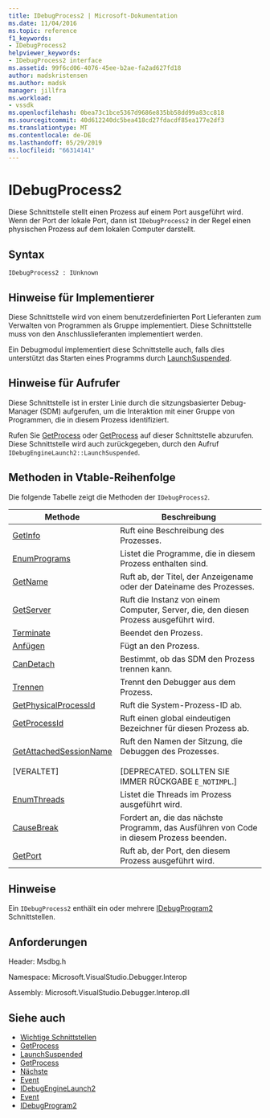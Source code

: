 ```yaml
---
title: IDebugProcess2 | Microsoft-Dokumentation
ms.date: 11/04/2016
ms.topic: reference
f1_keywords:
- IDebugProcess2
helpviewer_keywords:
- IDebugProcess2 interface
ms.assetid: 99f6cd06-4076-45ee-b2ae-fa2ad627fd18
author: madskristensen
ms.author: madsk
manager: jillfra
ms.workload:
- vssdk
ms.openlocfilehash: 0bea73c1bce5367d9686e835bb58dd99a83cc818
ms.sourcegitcommit: 40d612240dc5bea418cd27fdacdf85ea177e2df3
ms.translationtype: MT
ms.contentlocale: de-DE
ms.lasthandoff: 05/29/2019
ms.locfileid: "66314141"
---
```

# <a name="idebugprocess2"></a>IDebugProcess2
Diese Schnittstelle stellt einen Prozess auf einem Port ausgeführt wird. Wenn der Port der lokale Port, dann ist `IDebugProcess2` in der Regel einen physischen Prozess auf dem lokalen Computer darstellt.

## <a name="syntax"></a>Syntax

```
IDebugProcess2 : IUnknown
```

## <a name="notes-for-implementers"></a>Hinweise für Implementierer
 Diese Schnittstelle wird von einem benutzerdefinierten Port Lieferanten zum Verwalten von Programmen als Gruppe implementiert. Diese Schnittstelle muss von den Anschlusslieferanten implementiert werden.

 Ein Debugmodul implementiert diese Schnittstelle auch, falls dies unterstützt das Starten eines Programms durch [LaunchSuspended](../../../extensibility/debugger/reference/idebugenginelaunch2-launchsuspended.md).

## <a name="notes-for-callers"></a>Hinweise für Aufrufer
 Diese Schnittstelle ist in erster Linie durch die sitzungsbasierter Debug-Manager (SDM) aufgerufen, um die Interaktion mit einer Gruppe von Programmen, die in diesem Prozess identifiziert.

 Rufen Sie [GetProcess](../../../extensibility/debugger/reference/idebugprogram2-getprocess.md) oder [GetProcess](../../../extensibility/debugger/reference/idebugport2-getprocess.md) auf dieser Schnittstelle abzurufen. Diese Schnittstelle wird auch zurückgegeben, durch den Aufruf `IDebugEngineLaunch2::LaunchSuspended`.

## <a name="methods-in-vtable-order"></a>Methoden in Vtable-Reihenfolge
 Die folgende Tabelle zeigt die Methoden der `IDebugProcess2`.

|Methode|Beschreibung|
|------------|-----------------|
|[GetInfo](../../../extensibility/debugger/reference/idebugprocess2-getinfo.md)|Ruft eine Beschreibung des Prozesses.|
|[EnumPrograms](../../../extensibility/debugger/reference/idebugprocess2-enumprograms.md)|Listet die Programme, die in diesem Prozess enthalten sind.|
|[GetName](../../../extensibility/debugger/reference/idebugprocess2-getname.md)|Ruft ab, der Titel, der Anzeigename oder der Dateiname des Prozesses.|
|[GetServer](../../../extensibility/debugger/reference/idebugprocess2-getserver.md)|Ruft die Instanz von einem Computer, Server, die, den diesen Prozess ausgeführt wird.|
|[Terminate](../../../extensibility/debugger/reference/idebugprocess2-terminate.md)|Beendet den Prozess.|
|[Anfügen](../../../extensibility/debugger/reference/idebugprocess2-attach.md)|Fügt an den Prozess.|
|[CanDetach](../../../extensibility/debugger/reference/idebugprocess2-candetach.md)|Bestimmt, ob das SDM den Prozess trennen kann.|
|[Trennen](../../../extensibility/debugger/reference/idebugprocess2-detach.md)|Trennt den Debugger aus dem Prozess.|
|[GetPhysicalProcessId](../../../extensibility/debugger/reference/idebugprocess2-getphysicalprocessid.md)|Ruft die System-Prozess-ID ab.|
|[GetProcessId](../../../extensibility/debugger/reference/idebugprocess2-getprocessid.md)|Ruft einen global eindeutigen Bezeichner für diesen Prozess ab.|
|[GetAttachedSessionName](../../../extensibility/debugger/reference/idebugprocess2-getattachedsessionname.md)<br /><br /> [VERALTET]|Ruft den Namen der Sitzung, die Debuggen des Prozesses.<br /><br /> [DEPRECATED. SOLLTEN SIE IMMER RÜCKGABE `E_NOTIMPL`.]|
|[EnumThreads](../../../extensibility/debugger/reference/idebugprocess2-enumthreads.md)|Listet die Threads im Prozess ausgeführt wird.|
|[CauseBreak](../../../extensibility/debugger/reference/idebugprocess2-causebreak.md)|Fordert an, die das nächste Programm, das Ausführen von Code in diesem Prozess beenden.|
|[GetPort](../../../extensibility/debugger/reference/idebugprocess2-getport.md)|Ruft ab, der Port, den diesem Prozess ausgeführt wird.|

## <a name="remarks"></a>Hinweise
 Ein `IDebugProcess2` enthält ein oder mehrere [IDebugProgram2](../../../extensibility/debugger/reference/idebugprogram2.md) Schnittstellen.

## <a name="requirements"></a>Anforderungen
 Header: Msdbg.h

 Namespace: Microsoft.VisualStudio.Debugger.Interop

 Assembly: Microsoft.VisualStudio.Debugger.Interop.dll

## <a name="see-also"></a>Siehe auch
- [Wichtige Schnittstellen](../../../extensibility/debugger/reference/core-interfaces.md)
- [GetProcess](../../../extensibility/debugger/reference/idebugport2-getprocess.md)
- [LaunchSuspended](../../../extensibility/debugger/reference/idebugenginelaunch2-launchsuspended.md)
- [GetProcess](../../../extensibility/debugger/reference/idebugprogram2-getprocess.md)
- [Nächste](../../../extensibility/debugger/reference/ienumdebugprocesses2-next.md)
- [Event](../../../extensibility/debugger/reference/idebugportevents2-event.md)
- [IDebugEngineLaunch2](../../../extensibility/debugger/reference/idebugenginelaunch2.md)
- [Event](../../../extensibility/debugger/reference/idebugeventcallback2-event.md)
- [IDebugProgram2](../../../extensibility/debugger/reference/idebugprogram2.md)